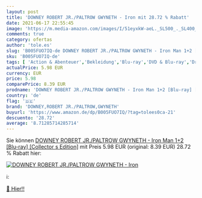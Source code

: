 ```yaml
---
layout: post
title: 'DOWNEY ROBERT JR./PALTROW GWYNETH - Iron mit 28.72 % Rabatt'
date: 2021-06-17 22:55:45
image: 'https://m.media-amazon.com/images/I/51eyxkW-aeL._SL500_._SL400_.jpg'
comments: true
category: ofertas
author: 'tole.es'
slug: 'B005FUO7IQ-de DOWNEY ROBERT JR./PALTROW GWYNETH - Iron Man 1+2 [Blu-ray]...'
sku: 'B005FUO7IQ-de'
tags: [ 'Action & Abenteuer','Bekleidung','Blu-ray','DVD & Blu-ray','Drama','Fantasy','Fashion','Featured Categories','Filme','Krimi','Samuel L. Jackson','Schauspieler','Thriller','downey,robert jr./paltrow,gwyneth', ]
actualPrice: 5.98 EUR
currency: EUR
price: 5.98
comparePrice: 8.39 EUR
prodname: 'DOWNEY ROBERT JR./PALTROW GWYNETH - Iron Man 1+2 [Blu-ray] [Collector s Edition]'
country: 'de'
flag: '🇩🇪'
brand: 'DOWNEY,ROBERT JR./PALTROW,GWYNETH'
buyurl: 'https://www.amazon.de/dp/B005FUO7IQ/?tag=tolees0ca-21'
descuento: '28.72'
average: '8.71285714285714'
---
```


Sie können [DOWNEY ROBERT JR./PALTROW GWYNETH - Iron Man 1+2 [Blu-ray] [Collector s Edition]](https://www.amazon.de/dp/B005FUO7IQ/?tag=tolees0ca-21) mit Preis 5.98 EUR (original: 8.39 EUR) 28.72 % Rabatt hier:

[![DOWNEY ROBERT JR./PALTROW GWYNETH - Iron](https://m.media-amazon.com/images/I/51eyxkW-aeL._SL500_._SL400_.jpg)](https://www.amazon.de/dp/B005FUO7IQ/?tag=tolees0ca-21)

ℹ️:


[🛒 Hier!!](https://www.amazon.de/dp/B005FUO7IQ/?tag=tolees0ca-21)
